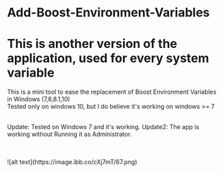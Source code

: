 # Add-Boost-Environment-Variables <br />
# This is another version of the application, used for every system variable <br />
This is a mini tool to ease the replacement of Boost Environment Variables in Windows (7,8,8.1,10)  <br />
Tested only on windows 10, but I do believe it's working on windows >= 7 <br />
<br />

Update: Tested on Windows 7 and it's working.
Update2: The app is working without Running it as Administrator.

<br />
<br />
![alt text](https://image.ibb.co/cXj7mT/67.png)
